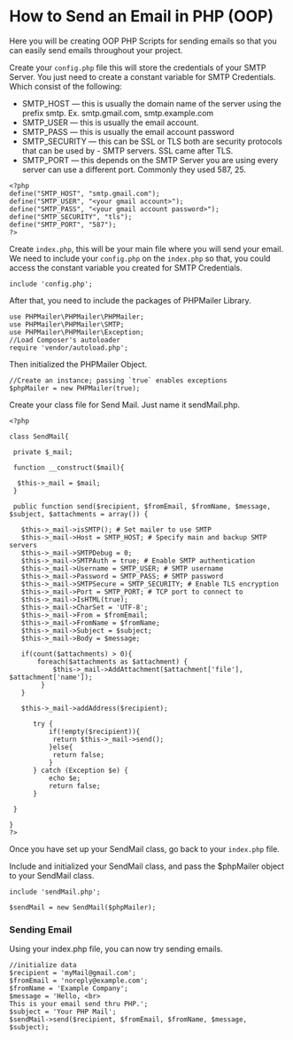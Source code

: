 # How to Send an Email in PHP (OOP)

Here you will be creating OOP PHP Scripts for sending emails so that you can easily send emails throughout your project.

Create your `config.php` file this will store the credentials of your SMTP Server.
You just need to create a constant variable for SMTP Credentials. Which consist of the following:

- SMTP_HOST — this is usually the domain name of the server using the prefix smtp. Ex. smtp.gmail.com, smtp.example.com
- SMTP_USER — this is usually the email account.
- SMTP_PASS — this is usually the email account password
- SMTP_SECURITY — this can be SSL or TLS both are security protocols that can be used by - SMTP servers. SSL came after TLS.
- SMTP_PORT — this depends on the SMTP Server you are using every server can use a different port. Commonly they used 587, 25.

```
<?php
define("SMTP_HOST", "smtp.gmail.com");
define("SMTP_USER", "<your gmail account>");
define("SMTP_PASS", "<your gmail account password>");
define("SMTP_SECURITY", "tls");
define("SMTP_PORT", "587");
?>
```
Create `index.php`, this will be your main file where you will send your email.
We need to include your `config.php` on the `index.php` so that, you could access the constant variable you created for SMTP Credentials.

```
include 'config.php';
```
After that, you need to include the packages of PHPMailer Library.
```
use PHPMailer\PHPMailer\PHPMailer;
use PHPMailer\PHPMailer\SMTP;
use PHPMailer\PHPMailer\Exception;
//Load Composer's autoloader
require 'vendor/autoload.php';
```
Then initialized the PHPMailer Object.
```
//Create an instance; passing `true` enables exceptions
$phpMailer = new PHPMailer(true);
```
Create your class file for Send Mail. Just name it sendMail.php.
```
<?php
 
class SendMail{
 
 private $_mail;
 
 function __construct($mail){
  
  $this->_mail = $mail;
 }
 
 public function send($recipient, $fromEmail, $fromName, $message, $subject, $attachments = array()) {
  
   $this->_mail->isSMTP(); # Set mailer to use SMTP
   $this->_mail->Host = SMTP_HOST; # Specify main and backup SMTP servers
   $this->_mail->SMTPDebug = 0;
   $this->_mail->SMTPAuth = true; # Enable SMTP authentication
   $this->_mail->Username = SMTP_USER; # SMTP username
   $this->_mail->Password = SMTP_PASS; # SMTP password
   $this->_mail->SMTPSecure = SMTP_SECURITY; # Enable TLS encryption
   $this->_mail->Port = SMTP_PORT; # TCP port to connect to
   $this->_mail->IsHTML(true);
   $this->_mail->CharSet = 'UTF-8';
   $this->_mail->From = $fromEmail;
   $this->_mail->FromName = $fromName;
   $this->_mail->Subject = $subject;
   $this->_mail->Body = $message;
   
   if(count($attachments) > 0){
       foreach($attachments as $attachment) {
           $this->_mail->AddAttachment($attachment['file'], $attachment['name']);
        }
   }
   
   $this->_mail->addAddress($recipient);
   
      try {
          if(!empty($recipient)){
           return $this->_mail->send();
          }else{
           return false;
          }
      } catch (Exception $e) {
          echo $e;
          return false;
      }
   
 }
 
}
?>
```
Once you have set up your SendMail class, go back to your `index.php` file.

Include and initialized your SendMail class, and pass the $phpMailer object to your SendMail class.

```
include 'sendMail.php';
	
$sendMail = new SendMail($phpMailer);
```

### Sending Email
Using your index.php file, you can now try sending emails.

```
//initialize data
$recipient = 'myMail@gmail.com';
$fromEmail = 'noreply@example.com';
$fromName = 'Example Company';
$message = 'Hello, <br> 
This is your email send thru PHP.';
$subject = 'Your PHP Mail';
$sendMail->send($recipient, $fromEmail, $fromName, $message, $subject);
```
